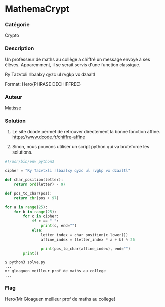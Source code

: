 # MathemaCrypt

### Catégorie

Crypto

### Description

Un professeur de maths au collège a chiffré un message envoyé à ses élèves. Apparemment, il se serait servis d'une function classique.

Ry Tazvtxli rlbaalxy qyzc ul rvgkp vx dzaaltl

Format: Hero{PHRASE DECHIFFREE}

### Auteur

Matisse

### Solution

1) Le site dcode permet de retrouver directement la bonne fonction affine.
https://www.dcode.fr/chiffre-affine

2) Sinon, nous pouvons utiliser un script python qui va bruteforce les solutions.

```python
#!/usr/bin/env python3

cipher = "Ry Tazvtxli rlbaalxy qyzc ul rvgkp vx dzaaltl"

def char_position(letter):
    return ord(letter) - 97

def pos_to_char(pos):
    return chr(pos + 97)

for a in range(25):
    for b in range(25):
        for c in cipher:
            if c == " ":
                print(c, end="")
            else:
                letter_index = char_position(c.lower())
                affine_index = (letter_index * a + b) % 26

                print(pos_to_char(affine_index), end="")
        print()

```

```
$ python3 solve.py
...
mr gloaguen meilleur prof de maths au college
...
```

### Flag

Hero{Mr Gloaguen meilleur prof de maths au college}